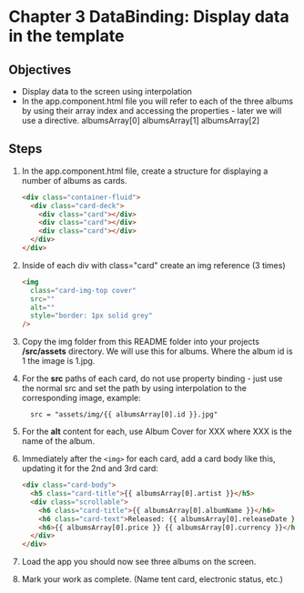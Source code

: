 # Chapter 3 DataBinding: Display data in the template

## Objectives

- Display data to the screen using interpolation
- In the app.component.html file you will refer to each of the three albums by using their array index and accessing the properties - later we will use a directive.
  albumsArray[0]
  albumsArray[1]
  albumsArray[2]

## Steps

1. In the app.component.html file, create a structure for displaying a number of albums as cards.

   ```html
   <div class="container-fluid">
     <div class="card-deck">
       <div class="card"></div>
       <div class="card"></div>
       <div class="card"></div>
     </div>
   </div>
   ```

1. Inside of each div with class="card" create an img reference (3 times)

   ```html
   <img
     class="card-img-top cover"
     src=""
     alt=""
     style="border: 1px solid grey"
   />
   ```

1. Copy the img folder from this README folder into your projects **/src/assets** directory. We will use this for albums. Where the album id is 1 the image is 1.jpg.

1. For the **src** paths of each card, do not use property binding - just use the normal src and set the path by using interpolation to the corresponding image, example:

   ```
     src = "assets/img/{{ albumsArray[0].id }}.jpg"
   ```

1. For the **alt** content for each, use Album Cover for XXX where XXX is the name of the album.

1. Immediately after the `<img>` for each card, add a card body like this, updating it for the 2nd and 3rd card:

    ```html
    <div class="card-body">
      <h5 class="card-title">{{ albumsArray[0].artist }}</h5>
      <div class="scrollable">
        <h6 class="card-title">{{ albumsArray[0].albumName }}</h6>
        <h6 class="card-text">Released: {{ albumsArray[0].releaseDate }}</h6>
        <h6>{{ albumsArray[0].price }} {{ albumsArray[0].currency }}</h6>
      </div>
    </div>
    ```

1. Load the app you should now see three albums on the screen.

1. Mark your work as complete. (Name tent card, electronic status, etc.)
